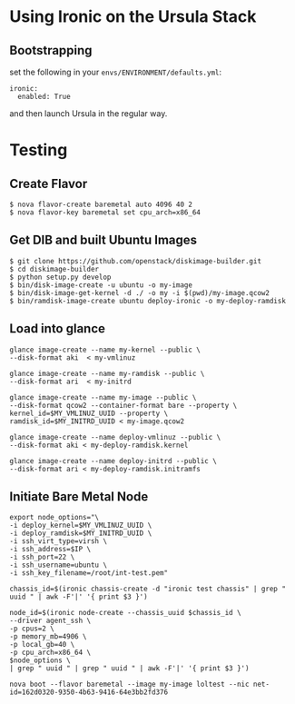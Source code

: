 Using Ironic on the Ursula Stack
====================

Bootstrapping
---------------------

set the following in your `envs/ENVIRONMENT/defaults.yml`:

```
ironic:
  enabled: True
```

and then launch Ursula in the regular way.


Testing 
=====

Create Flavor
--------------------

```
$ nova flavor-create baremetal auto 4096 40 2
$ nova flavor-key baremetal set cpu_arch=x86_64
```

Get DIB and built Ubuntu Images
------------------------------------------------

```
$ git clone https://github.com/openstack/diskimage-builder.git
$ cd diskimage-builder
$ python setup.py develop
$ bin/disk-image-create -u ubuntu -o my-image
$ bin/disk-image-get-kernel -d ./ -o my -i $(pwd)/my-image.qcow2
$ bin/ramdisk-image-create ubuntu deploy-ironic -o my-deploy-ramdisk
```

Load into glance
------------------------

```
glance image-create --name my-kernel --public \
--disk-format aki  < my-vmlinuz

glance image-create --name my-ramdisk --public \
--disk-format ari  < my-initrd

glance image-create --name my-image --public \
--disk-format qcow2 --container-format bare --property \
kernel_id=$MY_VMLINUZ_UUID --property \
ramdisk_id=$MY_INITRD_UUID < my-image.qcow2

glance image-create --name deploy-vmlinuz --public \
--disk-format aki < my-deploy-ramdisk.kernel

glance image-create --name deploy-initrd --public \
--disk-format ari < my-deploy-ramdisk.initramfs
```

Initiate Bare Metal Node
-----------------------------------

```
export node_options="\
-i deploy_kernel=$MY_VMLINUZ_UUID \
-i deploy_ramdisk=$MY_INITRD_UUID \
-i ssh_virt_type=virsh \
-i ssh_address=$IP \
-i ssh_port=22 \
-i ssh_username=ubuntu \
-i ssh_key_filename=/root/int-test.pem"

chassis_id=$(ironic chassis-create -d "ironic test chassis" | grep " uuid " | awk -F'|' '{ print $3 }')

node_id=$(ironic node-create --chassis_uuid $chassis_id \
--driver agent_ssh \
-p cpus=2 \
-p memory_mb=4906 \
-p local_gb=40 \
-p cpu_arch=x86_64 \
$node_options \
| grep " uuid " | grep " uuid " | awk -F'|' '{ print $3 }')

nova boot --flavor baremetal --image my-image loltest --nic net-id=162d0320-9350-4b63-9416-64e3bb2fd376
```
